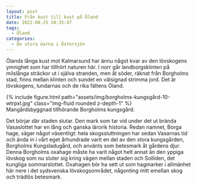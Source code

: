 ```yaml
---
layout: post
title: Från kust till kust på Öland
date: 2022-08-25 10:35:47
tags:
  - Öland
categories:
  - De stora öarna i Östersjön
---
```


Ölands långa kust mot Kalmarsund har ännu något kvar av den lövskogens ymnighet som har tillhört naturen här. I norr går landborgsklinten på milslånga sträckor ut i själva stranden, men åt söder, räknat från Borgholms stad, finns mellan klinten och sundet en välsignad strimma jord. Det är lövskogens, lundarnas och de rika fältens Öland.

<div class="row mt-3">
    <div class="col-sm mt-3 mt-md-0">
        {% include figure.html path="assets/img/borgholms-kungsgård-10-wtrpxl.jpg" class="img-fluid rounded z-depth-1" %}
    </div>
</div>
<div class="caption">
    Mangårdsbyggnad tillhörande Borgholms kungsgård.
</div>

Det börjar där staden slutar. Den mark som tar vid under det ut brända Vasaslottet har en lång och ganska lärorik historia. Redan namnet, Borga hage, säger något väsentligt: hela skogssluttningen har sedan Vasarnas tid och ända in i vårt eget århundrade varit en del av den stora kungsgården, Borgholms Kungsladugård, och använts som betesmark åt gårdens djur. Denna Borgholms oxahage måste ha varit något helt annat än den yppiga lövskog som nu sluter sig kring vägen mellan staden och Solliden, det kungliga sommarslottet. Oxahagen bör ha sett ut som hagmarker i allmänhet här nere i det sydsvenska lövskogsområdet, någonting mitt emellan skog och trädlös betesmark. 